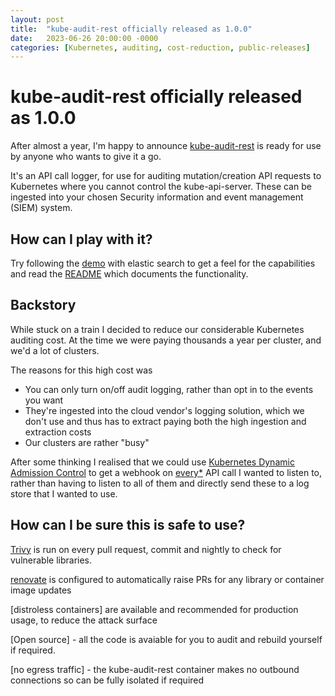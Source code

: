 ```yaml
---
layout: post
title:  "kube-audit-rest officially released as 1.0.0"
date:   2023-06-26 20:00:00 -0000
categories: [Kubernetes, auditing, cost-reduction, public-releases]
---
```

# kube-audit-rest officially released as 1.0.0

After almost a year, I'm happy to announce [kube-audit-rest](https://github.com/RichardoC/kube-audit-rest/tree/main) is ready for use by anyone who wants to give it a go.

It's an API call logger, for use for auditing mutation/creation API requests to Kubernetes where you cannot control the kube-api-server. These can be ingested into your chosen Security information and event management (SIEM) system.

## How can I play with it?

Try following the [demo](https://github.com/RichardoC/kube-audit-rest/tree/main/examples/full-elastic-stack) with elastic search to get a feel for the capabilities and read the [README](https://github.com/RichardoC/kube-audit-rest/tree/main) which documents the functionality.

## Backstory

While stuck on a train I decided to reduce our considerable Kubernetes auditing cost. At the time we were paying thousands a year per cluster, and we'd a lot of clusters.

The reasons for this high cost was
- You can only turn on/off audit logging, rather than opt in to the events you want
- They're ingested into the cloud vendor's logging solution, which we don't use and thus has to extract paying both the high ingestion and extraction costs
- Our clusters are rather "busy"

After some thinking I realised that we could use [Kubernetes Dynamic Admission Control](https://kubernetes.io/docs/reference/access-authn-authz/extensible-admission-controllers/) to get a webhook on [every*](https://github.com/RichardoC/kube-audit-rest#known-limitations-and-warnings) API call I wanted to listen to, rather than having to listen to all of them and directly send these to a log store that I wanted to use.

## How can I be sure this is safe to use?

[Trivy](https://aquasecurity.github.io/trivy/) is run on every pull request, commit and nightly to check for vulnerable libraries.

[renovate](https://github.com/renovatebot/renovate) is configured to automatically raise PRs for any library or container image updates

[distroless containers] are available and recommended for production usage, to reduce the attack surface

[Open source] - all the code is avaiable for you to audit and rebuild yourself if required.

[no egress traffic] - the kube-audit-rest container makes no outbound connections so can be fully isolated if required

